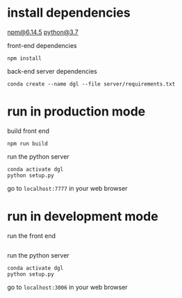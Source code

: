 # install dependencies
npm@6.14.5
python@3.7

front-end dependencies
```
npm install
```

back-end server dependencies
```
conda create --name dgl --file server/requirements.txt
```

# run in production mode

build front end
```
npm run build
```

run the python server
```
conda activate dgl
python setup.py
```

go to `localhost:7777` in your web browser

# run in development mode

run the front end
```npm start
```

run the python server
```
conda activate dgl
python setup.py
```

go to `localhost:3006` in your web browser
